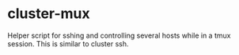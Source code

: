 # cluster-mux
Helper script for sshing and controlling several hosts while in a tmux session. This is similar to cluster ssh.
